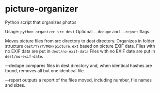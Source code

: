 # picture-organizer
Python script that organizes photos

Usage: `python organizer src dest`  Optional `--dedupe` and `--report` flags.

Moves picture files from src directory to dest directory.  Organizes in folder structure `dest/YYYY/MON/picture.ext` based on picture EXIF data.  Files with no EXIF data are put in `dest/no-exif-data`  Files with no EXIF date are put in `dest/no-exif-date`.

--dedupe compares files in dest directory and, when identical hashes are found, removes all but one identical file.

--report outputs a report of the files moved, including number, file names and sizes.
